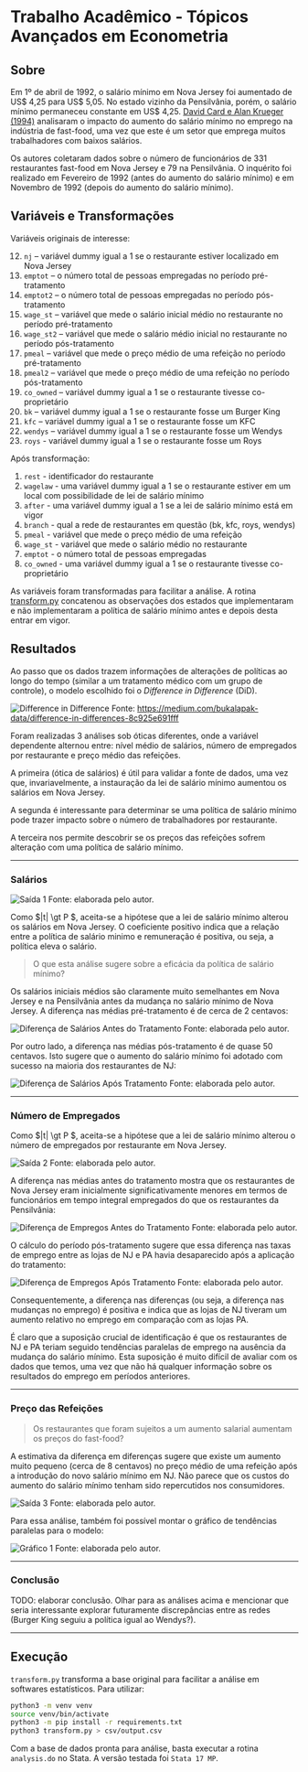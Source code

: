 <!-- https://uclspp.github.io/PUBL0050/5-panel-data-and-difference-in-differences.html#seminar-4 -->
<!-- https://www.youtube.com/watch?v=BdXrFf2i2d4 -->

# Trabalho Acadêmico - Tópicos Avançados em Econometria

## Sobre

Em 1º de abril de 1992, o salário mínimo em Nova Jersey foi aumentado de US$ 4,25 para US$ 5,05. No estado vizinho da Pensilvânia, porém, o salário mínimo permaneceu constante em US$ 4,25. [David Card e Alan Krueger (1994)](doc/njmin-aer.pdf) analisaram o impacto do aumento do salário mínimo no emprego na indústria de fast-food, uma vez que este é um setor que emprega muitos trabalhadores com baixos salários.

Os autores coletaram dados sobre o número de funcionários de 331 restaurantes fast-food em Nova Jersey e 79 na Pensilvânia. O inquérito foi realizado em Fevereiro de 1992 (antes do aumento do salário mínimo) e em Novembro de 1992 (depois do aumento do salário mínimo).

## Variáveis e Transformações

Variáveis originais de interesse:

12. `nj` – variável dummy igual a 1 se o restaurante estiver localizado em Nova Jersey
13. `emptot` – o número total de pessoas empregadas no período pré-tratamento
14. `emptot2` – o número total de pessoas empregadas no período pós-tratamento
15. `wage_st` – variável que mede o salário inicial médio no restaurante no período pré-tratamento
16. `wage_st2` – variável que mede o salário médio inicial no restaurante no período pós-tratamento
17. `pmeal` – variável que mede o preço médio de uma refeição no período pré-tratamento
18. `pmeal2` – variável que mede o preço médio de uma refeição no período pós-tratamento
19. `co_owned` – variável dummy igual a 1 se o restaurante tivesse co-proprietário
20. `bk` – variável dummy igual a 1 se o restaurante fosse um Burger King
21. `kfc` – variável dummy igual a 1 se o restaurante fosse um KFC
22. `wendys` – variável dummy igual a 1 se o restaurante fosse um Wendys
23. `roys` - variável dummy igual a 1 se o restaurante fosse um Roys

Após transformação:

1. `rest` - identificador do restaurante
2. `wagelaw` - uma variável dummy igual a 1 se o restaurante estiver em um local com possibilidade de lei de salário mínimo
3. `after` - uma variável dummy igual a 1 se a lei de salário mínimo está em vigor
4. `branch` - qual a rede de restaurantes em questão (bk, kfc, roys, wendys)
5. `pmeal` - variável que mede o preço médio de uma refeição
6. `wage_st` - variável que mede o salário médio no restaurante
7. `emptot` - o número total de pessoas empregadas
8. `co_owned` - uma variável dummy igual a 1 se o restaurante tivesse co-proprietário

As variáveis foram transformadas para facilitar a análise. A rotina [transform.py](transform.py) concatenou as observações dos estados que implementaram e não implementaram a política de salário mínimo antes e depois desta entrar em vigor.

## Resultados

Ao passo que os dados trazem informações de alterações de políticas ao longo do tempo (similar a um tratamento médico com um grupo de controle), o modelo escolhido foi o _Difference in Difference_ (DiD).

![Difference in Difference](doc/did.png)
Fonte: https://medium.com/bukalapak-data/difference-in-differences-8c925e691fff

Foram realizadas 3 análises sob óticas diferentes, onde a variável dependente alternou entre: nível médio de salários, número de empregados por restaurante e preço médio das refeições.

A primeira (ótica de salários) é útil para validar a fonte de dados, uma vez que, invariavelmente, a instauração da lei de salário mínimo aumentou os salários em Nova Jersey.

A segunda é interessante para determinar se uma política de salário mínimo pode trazer impacto sobre o número de trabalhadores por restaurante.

A terceira nos permite descobrir se os preços das refeições sofrem alteração com uma política de salário mínimo.

---

### Salários

![Saída 1](doc/stata/bg/t_did_wage.png)
Fonte: elaborada pelo autor.

Como $|t| \gt P $, aceita-se a hipótese que a lei de salário mínimo alterou os salários em Nova Jersey. O coeficiente positivo indica que a relação entre a política de salário minimo e remuneração é positiva, ou seja, a política eleva o salário.

> O que esta análise sugere sobre a eficácia da política de salário mínimo?

Os salários iniciais médios são claramente muito semelhantes em Nova Jersey e na Pensilvânia antes da mudança no salário mínimo de Nova Jersey. A diferença nas médias pré-tratamento é de cerca de 2 centavos:

![Diferença de Salários Antes do Tratamento](doc/stata/bg/t_diff_wage_before.png)
Fonte: elaborada pelo autor.

Por outro lado, a diferença nas médias pós-tratamento é de quase 50 centavos. Isto sugere que o aumento do salário mínimo foi adotado com sucesso na maioria dos restaurantes de NJ:

![Diferença de Salários Após Tratamento](doc/stata/bg/t_diff_wage_after.png)
Fonte: elaborada pelo autor.

---

### Número de Empregados

Como $|t| \gt P $, aceita-se a hipótese que a lei de salário mínimo alterou o número de empregados por restaurante em Nova Jersey.

![Saída 2](doc/stata/bg/t_did_emptot.png)
Fonte: elaborada pelo autor.

A diferença nas médias antes do tratamento mostra que os restaurantes de Nova Jersey eram inicialmente significativamente menores em termos de funcionários em tempo integral empregados do que os restaurantes da Pensilvânia:

![Diferença de Empregos Antes do Tratamento](doc/stata/bg/t_diff_emptot_before.png)
Fonte: elaborada pelo autor.

O cálculo do período pós-tratamento sugere que essa diferença nas taxas de emprego entre as lojas de NJ e PA havia desaparecido após a aplicação do tratamento:

![Diferença de Empregos Após Tratamento](doc/stata/bg/t_diff_emptot_after.png)
Fonte: elaborada pelo autor.

Consequentemente, a diferença nas diferenças (ou seja, a diferença nas mudanças no emprego) é positiva e indica que as lojas de NJ tiveram um aumento relativo no emprego em comparação com as lojas PA.

É claro que a suposição crucial de identificação é que os restaurantes de NJ e PA teriam seguido tendências paralelas de emprego na ausência da mudança do salário mínimo. Esta suposição é muito difícil de avaliar com os dados que temos, uma vez que não há qualquer informação sobre os resultados do emprego em períodos anteriores.

---

### Preço das Refeições

> Os restaurantes que foram sujeitos a um aumento salarial aumentam os preços do fast-food?

A estimativa da diferença em diferenças sugere que existe um aumento muito pequeno (cerca de 8 centavos) no preço médio de uma refeição após a introdução do novo salário mínimo em NJ. Não parece que os custos do aumento do salário mínimo tenham sido repercutidos nos consumidores.

![Saída 3](doc/stata/bg/t_did_pmeal.png)
Fonte: elaborada pelo autor.

Para essa análise, também foi possível montar o gráfico de tendências paralelas para o modelo:

![Gráfico 1](doc/stata/bg/g_pt_pmeal.png)
Fonte: elaborada pelo autor.

---

### Conclusão

TODO: elaborar conclusão. Olhar para as análises acima e mencionar que seria interessante explorar futuramente discrepâncias entre as redes (Burger King seguiu a política igual ao Wendys?).

---

## Execução

`transform.py` transforma a base original para facilitar a análise em softwares estatísticos. Para utilizar:

```sh
python3 -m venv venv
source venv/bin/activate
python3 -m pip install -r requirements.txt
python3 transform.py > csv/output.csv
```

Com a base de dados pronta para análise, basta executar a rotina `analysis.do` no Stata. A versão testada foi `Stata 17 MP`.
